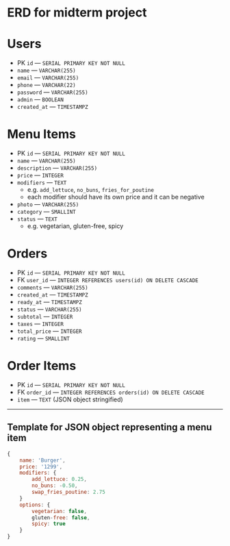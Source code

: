 # ERD for midterm project

# Users

- PK `id` — `SERIAL PRIMARY KEY NOT NULL`
- `name` — `VARCHAR(255)`
- `email` — `VARCHAR(255)`
- `phone` — `VARCHAR(22)`
- `password` — `VARCHAR(255)`
- `admin` — `BOOLEAN`
- `created_at` — `TIMESTAMPZ`

# Menu Items

- PK `id` — `SERIAL PRIMARY KEY NOT NULL`
- `name` — `VARCHAR(255)`
- `description` — `VARCHAR(255)`
- `price` — `INTEGER`
- `modifiers` — `TEXT`
    - e.g. `add_lettuce`, `no_buns`, `fries_for_poutine`
    - each modifier should have its own price and it can be negative
- `photo` — `VARCHAR(255)`
- `category` — `SMALLINT`
- `status` — `TEXT`
    - e.g. vegetarian, gluten-free, spicy

# Orders

- PK `id` — `SERIAL PRIMARY KEY NOT NULL`
- FK `user_id` — `INTEGER REFERENCES users(id) ON DELETE CASCADE`
- `comments` — `VARCHAR(255)`
- `created_at` — `TIMESTAMPZ`
- `ready_at` — `TIMESTAMPZ`
- `status` — `VARCHAR(255)`
- `subtotal` — `INTEGER`
- `taxes` — `INTEGER`
- `total_price` — `INTEGER`
- `rating` — `SMALLINT`

# Order Items

- PK `id` — `SERIAL PRIMARY KEY NOT NULL`
- FK `order_id` — `INTEGER REFERENCES orders(id) ON DELETE CASCADE`
- `item` — `TEXT` (JSON object stringified)

---

## Template for JSON object representing a menu item

```jsx
{
	name: 'Burger',
	price: '1299',
	modifiers: {
		add_lettuce: 0.25,
		no_buns: -0.50,
		swap_fries_poutine: 2.75
	}
	options: {
		vegetarian: false,
		gluten-free: false,
		spicy: true
	}
}
```
